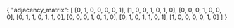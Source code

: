 {
    "adjacency_matrix": [
        [0, 1, 0, 0, 0, 0, 1],
        [1, 0, 0, 1, 0, 1, 0],
        [0, 0, 0, 1, 0, 0, 0],
        [0, 1, 1, 0, 1, 1, 0],
        [0, 0, 0, 1, 0, 1, 0],
        [0, 1, 0, 1, 1, 0, 1],
        [1, 0, 0, 0, 0, 1, 0]
    ]
}